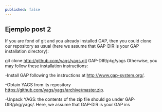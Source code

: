 ```yaml
---
published: false
---
```

## Ejemplo post 2

If you are fond of git and you already installed GAP, then you could clone our repository as usual (here we assume that GAP-DIR is your GAP installation directory):

git clone http://github.com/yags/yags.git GAP-DIR/pkg/yags
Otherwise, you may follow these installation instructions:

-Install GAP following the instructions at http://www.gap-system.org/.

-Obtain YAGS from its repository https://github.com/yags/yags/archive/master.zip.

-Unpack YAGS: the contents of the zip file should go under GAP-DIR/pkg/yags/. Here, we assume that GAP-DIR is your GAP ins